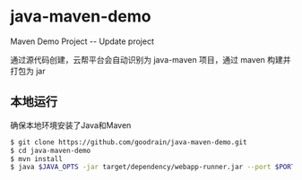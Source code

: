 # java-maven-demo
Maven Demo Project
-- Update project

通过源代码创建，云帮平台会自动识别为 java-maven 项目，通过 maven 构建并打包为 jar

## 本地运行

确保本地环境安装了Java和Maven 

```bash
$ git clone https://github.com/goodrain/java-maven-demo.git
$ cd java-maven-demo
$ mvn install
$ java $JAVA_OPTS -jar target/dependency/webapp-runner.jar --port $PORT target/*.jar
```
